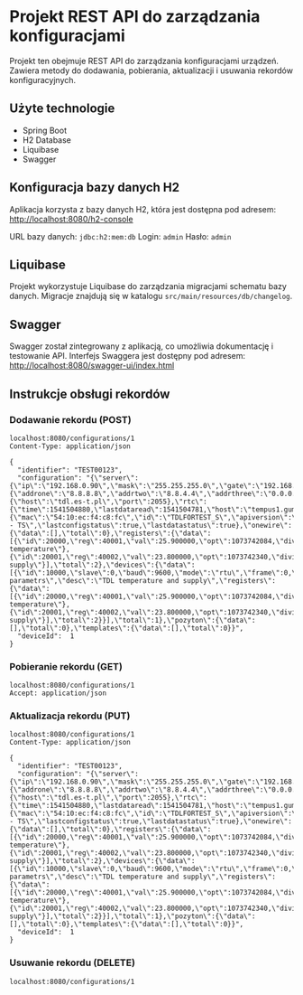 # Projekt REST API do zarządzania konfiguracjami

Projekt ten obejmuje REST API do zarządzania konfiguracjami urządzeń. Zawiera metody do dodawania, pobierania, aktualizacji i usuwania rekordów konfiguracyjnych.

## Użyte technologie

- Spring Boot
- H2 Database
- Liquibase
- Swagger

## Konfiguracja bazy danych H2

Aplikacja korzysta z bazy danych H2, która jest dostępna pod adresem:
[http://localhost:8080/h2-console](http://localhost:8080/h2-console)

URL bazy danych: `jdbc:h2:mem:db`
Login: `admin`
Hasło: `admin`

## Liquibase

Projekt wykorzystuje Liquibase do zarządzania migracjami schematu bazy danych. Migracje znajdują się w katalogu `src/main/resources/db/changelog`.

## Swagger

Swagger został zintegrowany z aplikacją, co umożliwia dokumentację i testowanie API. Interfejs Swaggera jest dostępny pod adresem:
[http://localhost:8080/swagger-ui/index.html](http://localhost:8080/swagger-ui/index.html)

## Instrukcje obsługi rekordów

### Dodawanie rekordu (POST) 

```
localhost:8080/configurations/1
Content-Type: application/json

{
  "identifier": "TEST00123",
  "configuration": "{\"server\":{\"ip\":\"192.168.0.90\",\"mask\":\"255.255.255.0\",\"gate\":\"192.168.0.1\",\"port\":80,\"dhcp\":false},\"dns\":{\"addrone\":\"8.8.8.8\",\"addrtwo\":\"8.8.4.4\",\"addrthree\":\"0.0.0.0\",\"addrfour\":\"0.0.0.0\"},\"client\":{\"host\":\"tdl.es-t.pl\",\"port\":2055},\"rtc\":{\"time\":1541504880,\"lastdataread\":1541504781,\"host\":\"tempus1.gum.gov.pl\",\"autosync\":true,\"clientinterval\":900,\"sntpinterval\":86850,\"datasaveinterval\":900,\"updateinterval\":30},\"info\":{\"mac\":\"54:10:ec:f4:c8:fc\",\"id\":\"TDLFORTEST_S\",\"apiversion\":\"2.0.0 - TS\",\"lastconfigstatus\":true,\"lastdatastatus\":true},\"onewire\":{\"data\":[],\"total\":0},\"registers\":{\"data\":[{\"id\":20000,\"reg\":40001,\"val\":25.900000,\"opt\":1073742084,\"divisor\":10.000000,\"dev\":10000,\"unit\":\"C\",\"desc\":\"TDL temperature\"},{\"id\":20001,\"reg\":40002,\"val\":23.800000,\"opt\":1073742340,\"divisor\":10.000000,\"dev\":10000,\"unit\":\"V\",\"desc\":\"TDL supply\"}],\"total\":2},\"devices\":{\"data\":[{\"id\":10000,\"slave\":0,\"baud\":9600,\"mode\":\"rtu\",\"frame\":0,\"name\":\"TDL parametrs\",\"desc\":\"TDL temperature and supply\",\"registers\":{\"data\":[{\"id\":20000,\"reg\":40001,\"val\":25.900000,\"opt\":1073742084,\"divisor\":10.000000,\"unit\":\"C\",\"desc\":\"TDL temperature\"},{\"id\":20001,\"reg\":40002,\"val\":23.800000,\"opt\":1073742340,\"divisor\":10.000000,\"unit\":\"V\",\"desc\":\"TDL supply\"}],\"total\":2}}],\"total\":1},\"pozyton\":{\"data\":[],\"total\":0},\"templates\":{\"data\":[],\"total\":0}}",
  "deviceId":  1
}
```

### Pobieranie rekordu (GET) 

```
localhost:8080/configurations/1
Accept: application/json
```

### Aktualizacja rekordu (PUT) 

```
localhost:8080/configurations/1
Content-Type: application/json

{
  "identifier": "TEST00123",
  "configuration": "{\"server\":{\"ip\":\"192.168.0.90\",\"mask\":\"255.255.255.0\",\"gate\":\"192.168.0.1\",\"port\":80,\"dhcp\":false},\"dns\":{\"addrone\":\"8.8.8.8\",\"addrtwo\":\"8.8.4.4\",\"addrthree\":\"0.0.0.0\",\"addrfour\":\"0.0.0.0\"},\"client\":{\"host\":\"tdl.es-t.pl\",\"port\":2055},\"rtc\":{\"time\":1541504880,\"lastdataread\":1541504781,\"host\":\"tempus1.gum.gov.pl\",\"autosync\":true,\"clientinterval\":900,\"sntpinterval\":86850,\"datasaveinterval\":900,\"updateinterval\":30},\"info\":{\"mac\":\"54:10:ec:f4:c8:fc\",\"id\":\"TDLFORTEST_S\",\"apiversion\":\"2.0.0 - TS\",\"lastconfigstatus\":true,\"lastdatastatus\":true},\"onewire\":{\"data\":[],\"total\":0},\"registers\":{\"data\":[{\"id\":20000,\"reg\":40001,\"val\":25.900000,\"opt\":1073742084,\"divisor\":10.000000,\"dev\":10000,\"unit\":\"C\",\"desc\":\"TDL temperature\"},{\"id\":20001,\"reg\":40002,\"val\":23.800000,\"opt\":1073742340,\"divisor\":10.000000,\"dev\":10000,\"unit\":\"V\",\"desc\":\"TDL supply\"}],\"total\":2},\"devices\":{\"data\":[{\"id\":10000,\"slave\":0,\"baud\":9600,\"mode\":\"rtu\",\"frame\":0,\"name\":\"TDL parametrs\",\"desc\":\"TDL temperature and supply\",\"registers\":{\"data\":[{\"id\":20000,\"reg\":40001,\"val\":25.900000,\"opt\":1073742084,\"divisor\":10.000000,\"unit\":\"C\",\"desc\":\"TDL temperature\"},{\"id\":20001,\"reg\":40002,\"val\":23.800000,\"opt\":1073742340,\"divisor\":10.000000,\"unit\":\"V\",\"desc\":\"TDL supply\"}],\"total\":2}}],\"total\":1},\"pozyton\":{\"data\":[],\"total\":0},\"templates\":{\"data\":[],\"total\":0}}",
  "deviceId":  1
}
```

### Usuwanie rekordu (DELETE) 

```
localhost:8080/configurations/1
```
